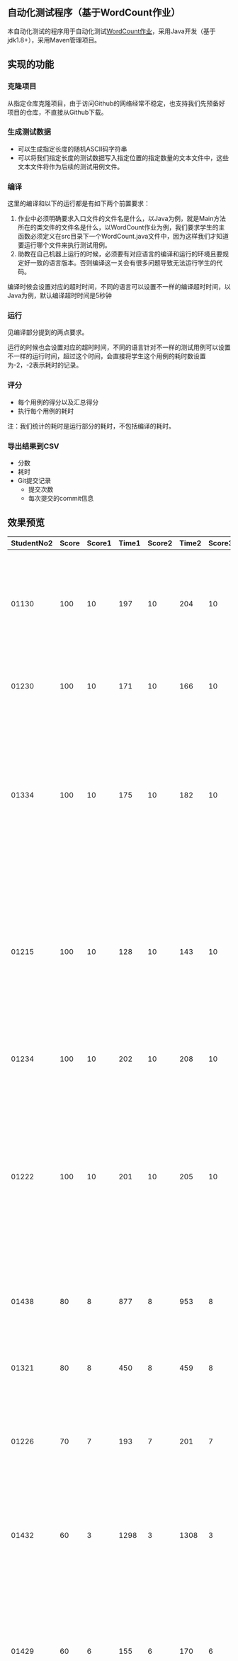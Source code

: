 ## 自动化测试程序（基于WordCount作业）

本自动化测试的程序用于自动化测试[WordCount作业](https://edu.cnblogs.com/campus/fzu/FZUSESPR21/homework/11672)，采用Java开发（基于jdk1.8+），采用Maven管理项目。

## 实现的功能

### 克隆项目

从指定仓库克隆项目，由于访问Github的网络经常不稳定，也支持我们先预备好项目的仓库，不直接从Github下载。

### 生成测试数据

- 可以生成指定长度的随机ASCII码字符串
- 可以将我们指定长度的测试数据写入指定位置的指定数量的文本文件中，这些文本文件将作为后续的测试用例文件。

### 编译

这里的编译和以下的运行都是有如下两个前置要求：

1. 作业中必须明确要求入口文件的文件名是什么，以Java为例，就是Main方法所在的类文件的文件名是什么，以WordCount作业为例，我们要求学生的主函数必须定义在src目录下一个WordCount.java文件中，因为这样我们才知道要运行哪个文件来执行测试用例。
2. 助教在自己机器上运行的时候，必须要有对应语言的编译和运行的环境且要规定好一致的语言版本。否则编译这一关会有很多问题导致无法运行学生的代码。

编译时候会设置对应的超时时间，不同的语言可以设置不一样的编译超时时间，以Java为例，默认编译超时时间是5秒钟

### 运行

见编译部分提到的两点要求。

运行的时候也会设置对应的超时时间，不同的语言针对不一样的测试用例可以设置不一样的运行时间，超过这个时间，会直接将学生这个用例的耗时数设置为-2，-2表示耗时的记录。

### 评分

- 每个用例的得分以及汇总得分
- 执行每个用例的耗时

注：我们统计的耗时是运行部分的耗时，不包括编译的耗时。

### 导出结果到CSV

- 分数
- 耗时
- Git提交记录
  - 提交次数
  - 每次提交的commit信息

## 效果预览

| StudentNo2 | Score | Score1 | Time1 | Score2 | Time2 | Score3 | Time3 | Score4 | Time4 | Score5 | Time5 | Score6 | Time6 | Score7 | Time7  | Score8 | Time8 | Score9 | Time9 | Score10 | Time10 | commit_times | commit_details                                               |
| ---------- | ----- | ------ | ----- | ------ | ----- | ------ | ----- | ------ | ----- | ------ | ----- | ------ | ----- | ------ | ------ | ------ | ----- | ------ | ----- | ------- | ------ | ------------ | ------------------------------------------------------------ |
| 01130      | 100   | 10     | 197   | 10     | 204   | 10     | 280   | 10     | 203   | 10     | 356   | 10     | 202   | 10     | 407    | 10     | 355   | 10     | 343   | 10      | 343    | 24           | {"11":"优化代码格式","22":"代码规范\n","12":"使用命令行\n","23":"读取文件功能\n","13":"对WordCount进行代码格式优化并使统计结果输出到文件里\n","14":"将输出十个频率最高单词功能封装分离\n","15":"将统计单词功能封装分离\n","16":"将统计字符和统计行数功能封装分离到Lib\n","17":"新增一个Core模块\n","18":"新增统计文件中各单词的出现次数（频率最高的10个）（\n","19":"新增行数统计功能\n","0":"修复输入文件行数不足十行会抛出异常的bug","1":"Update  Lib.java","2":"修复了下载到本地代码格式发生变化的bug","3":"修复了下载到本地后代码格式变化的bug","4":"修改getSortedList函数","5":"修改writeFile函数","6":"Create  README.md","7":"改进统计行数的性能","8":"Update  Lib.java","9":"修改单词数和行数顺序相反的bug","20":"更进字符统计功能和新增单词统计功能\n","10":"重新优化代码格式","21":"完成统计字符功能\n"} |
| 01230      | 100   | 10     | 171   | 10     | 166   | 10     | 227   | 10     | 170   | 10     | 322   | 10     | 184   | 10     | 366    | 10     | 300   | 10     | 308   | 10      | 290    | 15           | {"11":"字符数统计charNumCount\n","12":"添加readFile函数\n","13":"从命令行参数获取文件名,创建Lib处理类\n","14":"新建项目\n","0":"更新部分细节","1":"Edit  README.md","2":"代码规范","3":"修复word排序错误的bug\n","4":"修复word数错误的bug\n","5":"终版\n","6":"输出函数writeFile\n","7":"对单词排序\n","8":"用Map存取单词频数\n","9":"统计单词数wordNumCount\n","10":"行数统计lineNumCount\n"} |
| 01334      | 100   | 10     | 175   | 10     | 182   | 10     | 212   | 10     | 184   | 10     | 245   | 10     | 182   | 10     | 259    | 10     | 243   | 10     | 263   | 10      | 246    | 23           | {"11":"refactor:  版本v1.1多线程优化完成\n","22":"feat:  实现命令行输入以及输入的合法性判断\n","12":"refactor:  优化有效行数统计\n\n加入线程池\n","13":"refactor:  优化字符数统计\n\n文件中只有ascii字符，直接输出内容的长度即可\n","14":"refactor:  优化文件输入输出\n\n添加mmap读取文件，优化缓冲区初始大小\n","15":"fix:  修复一些小bug，v1.1\n","16":"feat:  实现需求的所有功能，v1.0\n\n整合统计字符数、单词数、行数、top10单词，并输出到文件\n","17":"feat:  实现计算文本top10单词及个数\n\n使用HashMap记录每一个单词的个数，然后转为List排序\n","18":"feat:  实现计算文本单词数\n\n单线程遍历文本\n","19":"feat:  实现计算文本有效行数\n\n单线程，正则表达式\n","0":"fix:  修复了一些bug","1":"doc:  更新README文档","2":"fix: 修复一些bug\n","3":"docs:  更新代码规范文档\n","4":"docs:  添加项目的信息，更新readme文件\n","5":"fix:  修复一些bug\n","6":"refactor:  优化有效行数的计算\n\n去掉正则表达式的使用\n","7":"refactor:  多线程优化\n\n有效行数、map统计进行多线程优化\n","8":"fix:  修复一些bug\n","9":"refactor:  正则表达式优化\n\n对行数、单词正则表达式提取进行优化\n","20":"feat:  实现文本字符数计算\n\n单线程遍历文本\n","10":"feat:  增加字典树\n\n使用字典树统计单词词频\n","21":"feat:  实现文件输入输出\n\n使用缓存流，缓存空间为8192字节\n"} |
| 01215      | 100   | 10     | 128   | 10     | 143   | 10     | 188   | 10     | 153   | 10     | 232   | 10     | 133   | 10     | 255    | 10     | 218   | 10     | 218   | 10      | 232    | 14           | {"11":" - 添加单词校验功能\n *  新建WordProcessor类处理文本单词，包含单词校验函数\n","12":" - 统计文章的有效行数\n *  新增EffectiveLineCounter类统计行数\n *修改文件读写编码\n","13":" 实现文件字符数量统计\n *添加文件的ASCII字符数量统计功能\n *修改项目文件结构\n","0":" -  完善学号文件夹下的README.md\n","1":" - 性能优化修改\n *  StringBuffer.append改为StringBuilder.append\n * InputStream.read改为BufferedReader.read\n  * TreeMap改为HashMap\n * 修复main函数最后一行不统计的bug\n","2":" -  单元测试中做的修改完善\n","3":" -  文件输入处理\n","4":" - 结果文件输出实现\n","5":" -  WordCount核心模块封装\n *添加WordCountCore类提供统计字符数、单词数、最多的10个单词及其词频功能\n","6":"  - 将单词统计修改为相同单词也计入总数\n","7":" - 实现单词排序功能\n *  单词排序按照单词频数降序、字典序升序排列\n * 修复单词总数统计的反向统计bug\n","8":" -  实现统计所有合法单词频数功能\n * 统计合法单词的出现次数总和，统计时不区分大小写\n","9":" -  实现统计各个单词独立的出现频数功能\n * 统计单词各自出现的次数，单词不区分大小写\n","10":" -  实现从文件中抽离单词功能\n * 为WordProcessor添加函数，将文件中的字符组成仅含字母和数字的字符串\n"} |
| 01234      | 100   | 10     | 202   | 10     | 208   | 10     | 256   | 10     | 204   | 10     | 351   | 10     | 204   | 10     | 363    | 10     | 300   | 10     | 302   | 10      | 301    | 21           | {"11":"改bug\n","12":"seventh  commit\n","13":"Update  README.md\n","14":"Update  README.md\n","15":"Update  WordCount.java\n","16":"fifth commit\n","17":"Update  WordCount.java\n","18":"third  commit\n","19":"second  commit\n","0":"Update  CountCore.java\n","1":"bug修改\n","2":"bug修改\n","3":"排除\\r\n","4":"bug修改\n","5":"输出方式修改\n","6":"性能优化\n","7":"完善README\n","8":"异常处理\n","9":"Update  CountCore.java\n","20":"first  commit\n","10":"排序算法改进\n"} |
| 01222      | 100   | 10     | 201   | 10     | 205   | 10     | 273   | 10     | 204   | 10     | 448   | 10     | 219   | 10     | 429    | 10     | 416   | 10     | 399   | 10      | 395    | 15           | {"11":"Revert \"增加:WordCount类 删除：gitIgnore文件\"\n\nThis reverts  commit  40d5d260c8049ea7efef38872bd983a1793696eb.\n","12":"增加:WordCount类   删除：gitIgnore文件\n\n新增WordCount类实现控制台控制输入，完成将文件内容转为字符串。\n之前不太清楚gitignore文件存放位置，将其传到commit了，现删除。\n","13":"增加代码规约\n\n增加代码规约\n","14":"增加个人文件夹\n\n增加了个人文件夹，以及内部目录结构\n","0":"增加:编辑README  修改:输出文件中的格式\n\n增加:编辑README  修改:输出文件中的格式\n","1":"修改：设置了文件输出编码为utf-8\n\n修改：设置了文件输出编码为utf-8\n","2":"更新：修改bug\n\n更新：修改bug\n","3":"更新：设置读取文件编码方式为utf-8\n\n更新：设置读取文件编码方式为utf-8\n","4":"更新：将main函数细化成多个函数  增加：输出函数执行时间\n\n更新：将main函数细化成多个函数   增加：输出函数执行时间\n","5":"增加：WordCount类输出结果到文件 修改：Lib类map排序\n\n增加：WordCount类输出结果到文件   修改：Lib类map排序，之前未考虑值相同时按ke的字典序\n","6":"修改：改bug\n\n改bug\n","7":"增加：返回总字符数函数\n\n增加：返回总字符数函数\n","8":"增加：返回words和频率最高单词\n\n增加：返回words和频率最高单词\n","9":"增加：Lib类\n\n增加Lib类，并完成构造函数和统计行数函数\n","10":"Revert  \"Revert \"增加:WordCount类   删除：gitIgnore文件\"\"\n\nThis reverts commit  d77428f9367ca7f15df2b910e9d7ea631a6b7f1c.\n"} |
| 01438      | 80    | 8      | 877   | 8      | 953   | 8      | 6684  | 8      | 830   | 8      | 39784 | 8      | 992   | 8      | 49978  | 8      | 29634 | 8      | 27933 | 8       | 26732  | 21           | {"11":"commit 10\n","12":"commit  9\n","13":"commit 8\n","14":"Commit  7\n","15":"commit 6\n","16":"commit  5\n","17":"commit 4\n","18":"commit  3\n","19":"commit 2\n","0":"Update  README.md","1":"Merge branch 'main' of  https://github.com/Chutiiing/PersonalProject-Java into main\n","2":"Commit  14 ：输出结果补充添加空格\n","3":"Update  README.md","4":"Merge branch 'main' of  https://github.com/Chutiiing/PersonalProject-Java into  main\n","5":"commit 13\n","6":"Delete  README.md","7":"Delete  codestyle.md","8":"Commit  13\n","9":"commit 12\n","20":"commit  1\n","10":"commit 11\n"} |
| 01321      | 80    | 8      | 450   | 8      | 459   | 8      | 984   | 8      | 442   | 8      | 1785  | 8      | 455   | 8      | 2221   | 8      | 1603  | 8      | 1564  | 8       | 1528   | 12           | {"0":"增加抛出异常的操作\n","11":"初始化学号命名的文件夹\n","1":"更新README文档\n","2":"增加输出结果到文件功能\n","3":"解决了单词存入Map，单词前会多一个'\\n'的bug\n","4":"增加统计文件中各单词的出现次数的功能\n","5":"增加统计单词总数功能\n","6":"统计文件的有效行数\n","7":"增加处理文件内容的类，实现统计总字符数\n","8":"可读入命令行参数\n","9":"更新具体代码规范\n","10":"更新具体代码规范\n"} |
| 01226      | 70    | 7      | 193   | 7      | 201   | 7      | 300   | 7      | 200   | 7      | 399   | 7      | 199   | 7      | 430    | 7      | 378   | 7      | 379   | 7       | 376    | 16           | {"11":"second code commit and update  README.md\n","12":"first code commit and add  .gitignore\n","13":"Update codestyle.md\n\nversion  1","14":"Create codestyle.md","15":"Create  README.md","0":"thirteen code commit and update  README.md\n","1":"twelfth code commit and update  README.md\n","2":"eleventh code commit and update  README.md\n","3":"tenth code commit and update  README.md\n","4":"ninth code commit and update  README.md\n","5":"eighth code commit and update  README.md,codestyle.md\n","6":"seventh code commit and update  README.md\n","7":"sixth code commit and update  README.md\n","8":"fifth code commit and update  README.md\n","9":"fourth code commit and update  README.md\n","10":"third code commit and update  README.md\n"} |
| 01432      | 60    | 3      | 1298  | 3      | 1308  | 3      | 11449 | 8      | 1168  | 8      | 45419 | 8      | 1313  | 3      | 94370  | 8      | 36456 | 8      | 38949 | 8       | 36663  | 16           | {"11":"重新组织目录结构\n","12":"Update  codestyle.md\n\n更新了代码规范。\n","13":"Copied from  example\n","14":"Delete  221801432","15":"Create 221801432","0":"Delete  .gitignore\n","1":"更正了输出格式\n","2":"封装方法、删除中文注释\n","3":"Merge  branch 'main' of https://github.com/Nokill69/PersonalProject-Java into  main\n","4":"新增 统计有效行数、统计词频\n","5":"Update  README.md","6":"完善了统计单词功能\n\n现在能将单词存入ArrayList中，重复的单词不会添加，只会增加词频\n","7":"新增  将单词都转化为小写\n","8":"Update  WordCount.java\n","9":"Update WordCount.java\n\n完成了统计单词数量的功能\n","10":"实现第1个功能\n\n实现了统计字符功能\n"} |
| 01429      | 60    | 6      | 155   | 6      | 170   | 6      | 221   | 6      | 151   | 6      | 283   | 6      | 169   | 6      | 328    | 6      | 288   | 6      | 266   | 6       | 267    | 21           | {"11":"Delete  221801429.iml","12":"Delete  221801429/out/production/221801429  directory","13":"Delete 221801429/.idea  directory","14":"Delete  1.txt","15":"初步功能\n\n单词频率功能尚未完成\n","16":"Update  codestyle.md\n","17":"Update  codestyle.md\n","18":"Create  codestyle.md\n\n个人代码风格\n","19":"Update  README.md","0":"Update README.md\n","1":"Update  README.md\n\n编写readme文档\n","2":"小改动\n","3":"稍微修改了代码\n","4":"程序完善\n\n删除了函数中用于测试的代码\n","5":"需求功能基本完成\n\n异常处理改进、单元测试完善待进行\n","6":"写入文件功能完成\n\n命令行功能待调试，写入文件功能初步完成\n","7":"控制台输出结果测试\n\n输出文件、命令行参数待完成\n","8":"基本功能初步完成\n\n文件输出待更新\n","9":"Revert  \"Revert \"初步功能\"\"\n\nThis reverts commit 3dd528960e843d0730c01f80bd08163863353c92.\n","20":"Create  README.md","10":"Revert \"初步功能\"\n\nThis  reverts commit 4759a9a5724d0957b62ca0b02e12d524f3513dba.\n"} |
| 01115      | 40    | 8      | 5046  | 8      | 5182  | 8      | 39561 | 8      | 4483  | 0      | -2    | 8      | 5053  | 0      | -2     | 0      | -2    | 0      | -2    | 0       | -2     | 13           | {"11":"添加统计字符数功能\n","12":"first  commit\n","0":"修正统计行数功能\n","1":"完善异常处理\n","2":"编写了README文件\n","3":"完善了程序的注释\n","4":"修复了一些错误\n","5":"把各功能封装到Lib.java内\n","6":"修正统计有效行数功能\n","7":"添加统计各单词出现次数功能\n","8":"添加统计单词总数功能\n","9":"添加统计有效行数功能\n","10":"Update  codestyle.md\n\n完善代码风格文档\n"} |
| 01114      | 35    | 3      | 185   | 8      | 171   | 3      | 247   | 3      | 163   | 3      | 311   | 3      | 156   | 3      | 342    | 3      | 291   | 3      | 282   | 3       | 296    | 30           | {"22":"feat:get total  words\n","23":"feat:get  characters\n","24":"refactor:add function  closeInputStream\n","25":"feat:get  lines\n","26":"定义成员变量\n","27":"代码规范最终版本  1\n","28":"test  .gitignore\n","29":"add 221801114  directory\n","10":"refactor:change  inputstream\n","11":"refactor:delete print  code\n","12":"refactor:change  outputstream\n","13":"feat:add  outputstream\n","14":"refactor:change inputstream of  count word frequency\n","15":"refactor:change inputstream  of get word number\n","16":"refactor:change inputstream  of get character number\n","17":"refactor:change  inputstream of get line number\n","18":"refactor:add  Lib.java\n","19":"feat:sort word frequency\n","0":"最终版本2\n","1":"最终版本\n","2":"update  codestyle\n","3":"fix:change output  order\n","4":"fix:add splite  code\n","5":"fix:change int to  long\n","6":"fix:dispose  \\t\n","7":"refactor:change  inputstream\n","8":"edit  README.md\n","9":"fix:dispose line  break\n","20":"feat:judge word\n","21":"feat:count  word frequency\n"} |
| 01410      | 35    | 3      | 2317  | 3      | 2457  | 3      | 16096 | 3      | 2218  | 3      | 67188 | 3      | 2523  | 3      | 113174 | 3      | 47754 | 8      | 46942 | 3       | 45099  | 13           | {"11":"countLine\n\n可以实现读入文件以及通过Function类来计算任何包含非空白字符的有效行数\n","12":"write  codestyle\n\n写下了代码规范以及复制了example的目录结构到学号文件夹下\n","0":"RADME.md的书写\n\n对项目中的RADME.md的项目描述书写，以及更改了整个代码的编码为UTF-8，原本是GBK所以有乱码。将写代码时注释掉的测试语句删除，让代码看起来更简洁\n","1":"complete  function\n\n完善所有功能，实现按格式输出到指定文本，可以通过命令行窗口(cmd)直接输入参数来运行程序\n","2":"toLower\n\n完善了单词的读入，原本是按一个单词读入的（如123file的后面的file也会读入），现在是按分隔符读入，读入完再判断是不是一个单词，并且最后以小写的方式存入\n","3":"modify  CompareRule\n\n完善整个排序功能，可以实现按照词频以及字典序排序，并且修改了原本的bug（符号使用错误导致0和9没读入）和逻辑不够缜密导致最后一个单词后如果不是分隔符会没办法存入的bug\n","4":"add  CompareRule\n\n添加一个新的比较规则类用于使用Colletions的sort方法来实现对频率最高的10个词的排序（还未实现同频率时按照字典序排）\n","5":"add  AddFrequent  Function\n\n修改FindWord函数，返回值变为返回一个int类型的查找到重复单词的下标。在Word类中增加一个函数可以自增频率。以此找到重复单词后就可以直接通过下标来自增词频。再次符合代码规范，改掉了一些变量命名。\n","6":"add  FindWord  function\n\n新增一个FindWord函数，用于查找vector容器中是否存在单词，返回值为boolean类型\n","7":"add  Word  Class\n\n为了存储方便新编写了一个单词类用于存储单词的内容以及频率，添加了CountFrequentWord这个方法，目前还只实现了把单词存下来，展示出来有什么单词，还不能查重和算频率\n","8":"CountWords\n\n完善了统计单词数的功能，可以达到4个英文字母开头才算一个单词的要求，改变了一下一行中过长的代码位置，更符合自己写的代码规范\n","9":"CountWord\n\n可以实现从记事本中读取字符流，并且找出其中的英文字母实现拼接（该版本还未实现单词的识别以及计数）。\n","10":"CountChar\n\n把上一次写的计算有效行数都封装进了CountLine方法中，新完成了计算字符数的功能，并封装到了CountChar方法中\n"} |
| 01124      | 30    | 1      | 144   | 1      | 148   | 1      | 235   | 6      | 168   | 6      | 300   | 6      | 167   | 1      | 350    | 6      | 281   | 1      | 284   | 1       | 282    | 17           | {"11":"feat:countChars\n","12":"feat:countWords\n","13":"first  commit\n","14":"Revert \"Revert  \"first\"\"\n\nThis reverts commit  703130464c414183201b2f11c62bdab66ec4bf83.\n","15":"Revert  \"first\"\n\nThis reverts commit  db91e8b99a1fc4e5ee6f77074ffd33659933f2df.\n","16":"first\n\ncreate  a student number folder\n","0":"fix: no space behind","1":"Merge  remote-tracking branch 'origin/main' into  main\n","2":"style : fix  style\n","3":"Update  README.md","4":"Delete 031801124/test  directory","5":"fix : countWords linecount  fix\n","6":"fix : countChars \tTests  complete\n","7":"fix :  countChars\n","8":"fix :  countWords\n","9":"fix : sort of countMost\n","10":"feat  : countMost\n"} |
| 01330      | 10    | 1      | 155   | 1      | 139   | 1      | 167   | 1      | 159   | 1      | 189   | 1      | 166   | 1      | 200    | 1      | 198   | 1      | 197   | 1       | 190    | 32           | {"22":"Update  codestyle.md","23":"Update  codestyle.md","24":"Update  codestyle.md","25":"Update  codestyle.md","26":"Create  Lib.java","27":"Create  WordCount.java","28":"Delete  src","29":"Create  README.md","30":"Create  codestyle.md","31":"Create  src","10":"feat: 新增单词判断方法","11":"feat:  新增字符数统计功能","12":"feat:  新增字符数、单词数量、行数、单词出现频次的Set（）、Get（）方法","13":"feat:  实现命令行输入以及输入异常状态下的判断","14":"docs:  更新代码规范文档","15":"docs:  更新代码规范文档","16":"Update  codestyle.md","17":"Update  codestyle.md","18":"Update  codestyle.md","19":"Update  codestyle.md","0":"fix：bug修复","1":"fix：bug修复","2":"docs：编写描述文档","3":"style：代码规范化","4":"feat：需求功能的实现","5":"style：代码规范化","6":"feat:  部分代码注释","7":"feat:  对单词数、行数、出现频次的计算","8":"feat: 新增单词出现频次统计方法","9":"feat:  新增单词数量统计方法","20":"Update  codestyle.md","21":"Update codestyle.md"} |
| 01218      | 0     | 0      | 4126  | 0      | 4062  | 0      | 14396 | 0      | 3939  | 0      | 51552 | 0      | 4163  | 0      | 84682  | 0      | 41465 | 0      | 41301 | 0       | 39469  | 10           | {"0":"- 完善README.md\n","1":"-  完善字符统计判断逻辑\n","2":"-  增加部分异常处理\n","3":"-  增加代码规范\n","4":".gitignore  update\n","5":"- 修复行数计算时计算空行的问题\n","6":"-  增加行数计算 CountLine\n- 增加文件读写编码UTF-8限制\n-  修正了函数count的命名\n","7":"- 增加获取词频Top  10功能\n","8":"- 移除CountWordFreq类\n-  完成CountWorld类\n","9":"- 新建三个Count类\n-  完成CountChar类\n"} |
| 01416      | 0     | 0      | 105   | 0      | 100   | 0      | 102   | 0      | 105   | 0      | 102   | 0      | 103   | 0      | 100    | 0      | 104   | 0      | 98    | 0       | 106    | 8            | {"0":"改了一下参数\n","1":"每个冒号后面都加了空格且值相同时按key排序\n","2":"改了一些bug\n","3":"增加了代码规范和项目描述\n","4":"增加了代码规范\n","5":"将计算功能模块化\n","6":"初步完成\n","7":"add\n"} |
| ample      | 0     | 0      | 109   | 0      | 102   | 0      | 101   | 0      | 97    | 0      | 102   | 0      | 100   | 0      | 105    | 0      | 99    | 0      | 114   | 0       | 105    | 10           | {"0":"Update codestyle.md\n\nto avoid  conflict","1":"Update README.md\n\nto avoid  conflict","2":"修改了codestyle\n","3":"修改了codestyle\n","4":"修改了codestyle\n","5":"修改了codestyle\n","6":"删除不必要的代码规范\n","7":"删除了不必要的代码风格\n","8":"添加代码规范\n","9":"add  example files\n"} |
| iting      | 0     | 0      | -2    | 0      | -2    | 0      | -2    | 0      | -2    | 0      | -2    | 0      | -2    | 0      | -2     | 0      | -2    | 0      | -2    | 0       | -2     | 16           | {"11":"修改了src\n","12":"Update  README.md","13":"Update  README.md","14":"修改了文件夹\n","15":"修改文件夹\n","0":"去除前面的包","1":"修改文件格式\n","2":"修改\n","3":"修改了WordCount\n","4":"使所有类都是用UTF编码\n","5":"Merge  branch 'main' of  github.com:Zmeiting/PersonalProject-Java\n","6":"添加了Test类进行大量数据测试\n","7":"删掉了前面的包","8":"删掉了前面的包","9":"删掉了前面的包","10":"Merge  branch 'main' of github.com:Zmeiting/PersonalProject-Java\n"} |
| 01214      | 0     | 0      | -2    | 0      | -2    | 0      | -2    | 0      | -2    | 0      | -2    | 0      | -2    | 0      | -2     | 0      | -2    | 0      | -2    | 0       | -2     | 17           | {"11":"add  qmkl\n\n添加统计单词数\n","12":"add  qmlk\n\n理解错计算字符数的意思,我以为是认为输入的\\n和\\t,做了修改\n","13":"add  qmlk\n\n添加了计算字符数\n","14":"Create  lzk","15":"Delete 221801214","16":"Create  221801214","0":"add qmkl\n","1":"add  qmkl\n","2":"add qmkl\n","3":"add  qmkl\n","4":"add qmkl\n\n增加了代码规范和项目描述\n","5":"add  qmkl\n\n增加了命令行输入功能,修改了一些编译错误,其中有一些注释的中文错误,我不知道为什么,不知道是不是我的电脑用户名为中文的原因还是什么.\n","6":"add  qmkl\n\n修改了一些字符数和单词的bug,然后把这些数据存入文件\n","7":"add  qmkl\n\n增加了计算非空白行数\n","8":"add qmkl\n\n把文件的绝对路径改成相对路径\n","9":"add  qmlk\n\n对存放单词的key和value进行了排序\n","10":"add  qmlk\n\n新增map来存入单词和单词数\n"} |
| 01116      | 0     | 0      | 100   | 0      | 100   | 0      | 105   | 0      | 102   | 0      | 99    | 0      | 104   | 0      | 100    | 0      | 109   | 0      | 101   | 0       | 99     | 13           | {"11":"1\n\ntest\n","12":"0\n","0":"11.1\n\n冒号后面加一个空格\n","1":"11\n\n最终\n","2":"10\n\n修复了一些bug\n","3":"9\n\n增加多线程处理\n","4":"8\n\n增加计算字符，计算非空行，计算单词数返回结果int值的函数接口\n","5":"7\n\n编码集统一设定为UTF-8\n","6":"6\n\n添加了部分异常处理\n","7":"5\n\n简单输出\n","8":"4\n\n对字典进行排序\n","9":"3\n\n计算行数\n","10":"2\n\n计算单词数，统计单词词频\n"} |
| 01216      | 0     | 0      | 97    | 0      | 99    | 0      | 104   | 0      | 99    | 0      | 98    | 0      | 104   | 0      | 98     | 0      | 98    | 0      | 103   | 0       | 99     | 16           | {"11":"新增文件读取，转化成字符串的函数\n","12":"新增统计有效行数的函数\n","13":"新增统计单词个数的函数\n","14":"新增统计文件字符数的函数\n","15":"建立三个类，分别为处理文件的(FileDeal)、处理单词的(WordDeal)、主函数(WordCount)\n","0":"将换行标准修改\n","1":"修改格式：冒号后带个空格\n","2":"省略文件\n","3":"省略gitignore文件和排版下README.md文件\n","4":"编写REDAME.md，在WordDealTest上增加测试用例，其余函数做细节方面小的修改\n","5":"修改代码规范，WordCount修改小细节\n","6":"新增单元测试\n","7":"编写代码规范\n","8":"把排完序的List元素筛出前十个\n","9":"新增统计单词词频的函数\n","10":"新增写入输出文件的函数\n"} |
| 01110      | 0     | 0      | 101   | 0      | 98    | 0      | 102   | 0      | 97    | 0      | 105   | 0      | 100   | 0      | 98     | 0      | 104   | 0      | 99    | 0       | 99     | 16           | {"11":"实现统计文件的有效行数功能\n","12":"实现统计文件的字符数功能\n","13":"代码规范\n","14":"代码规范\n","15":"添加文件\n","0":"第十三次commit\n","1":"第十二次commit\n","2":"第十一次commit\n","3":"第十次commit\n","4":"第九次commit\n","5":"第八次commit\n","6":"第七次commit\n","7":"Update  codestyle.md\n","8":"函数打包Lib.java，并实现统计单词数功能\n","9":"Update  codestyle.md\n","10":"Update WordCount.java\n"} |
| 01111      | 0     | 0      | 101   | 0      | 99    | 0      | 103   | 0      | 98    | 0      | 104   | 0      | 99    | 0      | 98     | 0      | 104   | 0      | 102   | 0       | 99     | 13           | {"11":"Delete 221801111","12":"Create  221801111","0":"fourth-modify\n","1":"fourth-modify\n","2":"sixth-modify\n","3":"sixth\n","4":"fifth-add\n","5":"fifth\n","6":"fourth\n","7":"third\n","8":"second\n","9":"first\n","10":"Create  221801111"} |
| 01430      | 0     | 0      | 3665  | 0      | 3734  | 0      | 12781 | 0      | 3755  | 0      | 50051 | 0      | 3807  | 0      | 84407  | 0      | 41137 | 0      | 39630 | 0       | 37180  | 15           | {"11":"统计文件行数\n","12":"单词统计\n","13":".gitignore  move\n","14":"add  221801430\n","0":"bug修复\n","1":"no  message\n","2":"代码规范及文档修改\n","3":"修复小bug\n","4":"命令行和写入文件\n","5":"no  message\n","6":"bug修复\n","7":"修复bug及功能完善\n","8":"单词频数功能待完善\n","9":"统计相同单词数（未完成）\n","10":"统计文件行数更改\n"} |
| 01233      | 0     | 0      | 205   | 0      | 203   | 0      | 251   | 0      | 188   | 0      | 329   | 0      | 217   | 0      | 363    | 0      | 313   | 0      | 292   | 0       | 280    | 10           | {"0":"Update  codestyle.md\n","1":"改正识别空白符行的bug\n","2":"增加文档\n","3":"Create  codestyle.md\n","4":"修改了获取行数的一个小bug\n","5":"完善了IO的bug,增加了相应处理\n","6":"完善了输出的单词排序功能\n","7":"增加lib类\n","8":"把输出功能完善了\n","9":"Create  WordCount.java\n\n先完成主要的文件输入输出\n"} |
| 01310      | 0     | 0      | 179   | 0      | 153   | 0      | 187   | 0      | 152   | 0      | 286   | 0      | 153   | 0      | 281    | 0      | 265   | 0      | 235   | 0       | 236    | 23           | {"11":"啊这\n","22":"测试提交\n\n测试一下gitignore的规则\n","12":"修改读取文件\n\n原本的读取文件是一行一行的读取，自动补上\\n，但由于换行符有时候可能是\\r\\n，所以这种方式是错误的。现在改成用read(byte[]  b)函数读取。\n","13":"输出到txt文件 并完善了一些功能\n\n1. 在sortHashMap处最多只取10条记录\n2.  splitLegalWord返回小写字母\n3. 完善了main函数\n4. 不再将排序好的list转换为hashMap  而是直接返回list\n","14":"添加统计词频功能\n\nCountFrequency类中：\n1.  添加了countFrequency传入文本 得到未排序的单词出现频率HashMap\n2.   添加了sortHashMap 对hashMap进行排序\nSplitWord类中：\n3.  添加了textToLegalWord方法，传入文本，返回合法单词的list\n","15":"分离提取合法单词功能\n\n在splitWord中添加splitLegalWord方法，返回存放合法单词的List<String>.  将功能分隔出来了，方便其他方法复用，也使得countWord方法更加简洁\n","16":"统计行数\n\n添加了CountLine类，countLine静态方法用来统计行数，isValidate方法判断是否空行\n","17":"统计单词数\n\n添加了CountWord这个类，其中的countWord这个静态方法用来统计文本中的单词数。传入参数为文本text\n","18":"字符分割  读取优化\n\n添加了splitWord方法，功能：输入文本，输出分隔好的字符串数组。\n优化了读取方法readTxt，指定了编码为UTF-8\n","19":"添加了统计ascii字符数功能\n","0":"删除.iml文件\n\n切换分支提交的时候没注意到之前测试提交的错误文件。。\n","1":"删除一些错误文件\n","2":"Merge  branch 'zyx' into main\n","3":"添加了README文件\n\n介绍了运行方式\n","4":"添加了几个工具类\n\n1.  regexUtils 帮助创建Matcher 用于正则匹配\n2.toLowerStr、toLowerChar  大写字符转小写\n","5":"将无关类删除，整合到Lib类中 需要通过命令行执行了\n\n1.  整合所有方法到Lib类中 之前那么多类其实都是无意义的 陋习罢了\n2.  现在需要通过命令行先编译，然后传参数才能执行了\n","6":"做了一些修改 多线程运行\n\n1.  CountLine判断空行的规则改变了，修复了行数读取错误 isValidate弃用\n2.  CountWord类弃用，合法单词的长度如果超过一定长度无法通过size方法获取。改为在SplitWord中 进行计算。\n3.  修改了读取文件的一个错误，这个错误导致读取的文本存在问题。\n4.  将单词数量计算和行数计算转为多线程运行，缩短了一定的总运行时间。\n","7":"做了一些提高性能的改变\n\n1.  计算ASCII码的时候 改为直接返回字符串长度，因为给定的文本必定是UTF-8编码的。\n2.  SplitWord中进行了大改：添加了findLegal方法，先前用split方法将String进行分割，耗时过久，同时matches匹配也很耗时。因此改为直接对String进行匹配，通过Matcher.find()方法进行匹配，在while循环中将匹配的字符串提取，同时统计出现次数，字符串和出现次数存放到hashMap中。\n3.  CountWord中，统计合法单词的方法也改变了，现在只需返回legalWords这个hashMap的大小就可以知道合法单词数。\n4.  读取文件改为带缓冲字节流读取BufferInputStream，  读取文件速度大大提升，但存在读取长度问题，调试很久，应该是编码问题，将在后续版本更新，或更换其他方式。（添加的openFile函数来自邹洋艺同学，是我为了排除bug向他要过来作测试用）\n","8":"修改了文件读取的一个错误\n\ninputStream.read(bytes);\n","9":"修复读取文件错误\n\n1.原本的读取文件是一行一行的读取，自动补上\\n，但由于换行符有时候可能是\\r\\n，所以这种方式是错误的。现在改成用read(byte[]  b)函数读取。\n2.  还修复了最后输出单词时，如果出现频率相同的单词，优先输出字典序靠前的单词\n","20":"读取文件\n\n读取的文件名暂时固定，便于测试。将文件中内容读取并保存到String里\n","10":"Revert  \"修改读取文件\"\n\nThis reverts commit  5acde58112b078817d57037108a1ad85d8154352.\n","21":"添加了代码规范\n\n基于《阿里巴巴Java开发手册》编写的代码规范\n"} |
| 01406      | 0     | 0      | 101   | 0      | 101   | 0      | 102   | 0      | 102   | 0      | 100   | 0      | 103   | 0      | 108    | 0      | 102   | 0      | 104   | 0       | 105    | 11           | {"0":"加上了注释和代码风格V1.10\n","1":"成功让词频统计按照字典序排序V1.9\n","2":"修复了之前整合读取功能时出现的bugV1.8\n","3":"将读取文件整合为一个功能V1.7\n","4":"没仔细看到换行符也要统计V1.6\n","5":"解决了输出的编码问题V1.5\n","6":"完成了从控制台输入文件功能V1.4\n","7":"完成了统计词频并输出前十的功能V1.3\n","8":"初步完成统计单词数量的功能V1.2\n","9":"完成了统计行数的功能V1.1\n","10":"初步完成统计字符的功能V1.0\n"} |
| 01229      | 0     | 0      | 99    | 0      | 97    | 0      | 108   | 0      | 100   | 0      | 102   | 0      | 101   | 0      | 100    | 0      | 99    | 0      | 102   | 0       | 99     | 10           | {"0":"tenth\n\n改进判别单词分隔符的正则表达式，使结果更精确\n","1":"ninth\n\n编写主函数\n","2":"eighth\n\n编写写入文件的方法\n","3":"seventh\n\n编写单词频数统计方法\n","4":"sixth\n\n编写单词数统计方法\n","5":"fifth\n\n编写统计行数方法\n","6":"fourth\n\n编写并测试了字符计数方法\n","7":"third\n\n增加FileUtil类\n","8":"second\n\n编写代码规范\n","9":"first\n\nfirst\n"} |
| 01125      | 0     | 0      | 125   | 0      | 112   | 0      | 113   | 0      | 111   | 0      | 111   | 0      | 107   | 0      | 119    | 0      | 110   | 0      | 126   | 0       | 115    | 7            | {"0":"1.13v  /t空白字符更正\n","1":"md文档提交\n","2":"1.12v  名称更改\n","3":"运行文档\n","4":"1.11v  相对路径\n","5":"md文档提交\n","6":"1.10v\n"} |
| 01104      | 0     | 0      | 103   | 0      | 99    | 0      | 109   | 0      | 105   | 0      | 100   | 0      | 103   | 0      | 103    | 0      | 102   | 0      | 105   | 0       | 103    | 26           | {"22":"Create  README.md\n\n记录本次实践的一些信息","23":"Create  codestyle.md\n\n代码风格","24":"Delete  221801104","25":"Create  221801104\n\n软件工程实践第二次作业","10":"Update WordCount.java\n\n把文件中所有大写字母转换为小写","11":"Update  WordCount.java\n\n统计文件的行数并输出","12":"Update  WordCount.java\n\n将字符数和单词数按指定格式输出到用户指定的文件位置","13":"Update  WordCount.java\n\n统计字符数和单词数","14":"Update  WordCount.java\n\n需要读取的文件和输出流的初始化","15":"Update  WordCount.java\n\n先读取用户输入要读取的文件路径（docin），如：E://1.txt。\r\n后读取用户输入要输出的文件路径（docout），如：E://2.txt。","16":"Update  WordCount.java\n\n词频统计的要求注释和主要方法为用HashMap来存储单词的频率","17":"Update  WordCount.java\n\n需要引入的包","18":"Create  WordCount.java\n\n词频统计Java版","19":"Delete  Main.java","0":"Update  WordCount.java\n\n改正词频统计错误","1":"Update  WordCount.java\n\n解决词频统计的统计错误","2":"Update  WordCount.java\n\n优化了字符、单词、行数的统计，解决了词频统计的越界错误","3":"Update  README.md\n\n更新README","4":"Update  WordCount.java\n\n调整格式至codestyle","5":"Update  WordCount.java\n\n统计单词频率","6":"Update  WordCount.java\n\n把文件中所有单词转化为小写的函数","7":"Update  WordCount.java\n\n打印出所有信息，自己校对用","8":"Update  WordCount.java\n\n将出现频率最高的前十个单词写入文件","9":"Update  WordCount.java\n\n将单词按照次数从高到低排序","20":"Create  Main.java","21":"Update  codestyle.md\n\n之后的代码按照此代码风格进行，有其他忽略的细节会及时补充"} |
| 01324      | 0     | 0      | 101   | 0      | 98    | 0      | 104   | 0      | 100   | 0      | 98    | 0      | 103   | 0      | 101    | 0      | 99    | 0      | 103   | 0       | 98     | 11           | {"0":"Add files via  upload\n\n增加了代码规范","1":"Add files via  upload\n\n增加了测试的主函数入口","2":"Add files via  upload\n\n增加了最后输出各类数据的函数","3":"Add files via  upload\n\n增加了输出流打开关闭函数","4":"Add files via  upload\n\n增加了计算单词频率的函数","5":"Add files via  upload\n\n增加了计算字符数的函数","6":"Add files via  upload\n\n增加了计算行数的函数","7":"Add files via  upload\n\n增加了计算单词个数的函数","8":"Add files via  upload\n\n增加了读取字符流的函数","9":"Add files via  upload\n\n增加了Lib类的构造函数","10":"Add files via  upload\n\n写了一个Lib类，里面有之后需要的各种数据类型"} |
| 01325      | 0     | 0      | 155   | 0      | 170   | 0      | 253   | 0      | 167   | 0      | 267   | 0      | 157   | 0      | 404    | 0      | 333   | 0      | 349   | 0       | 264    | 36           | {"22":"分装模块\n\n分装模块\n","23":"初步完成\n\n初步完成所有功能\n","24":"完成行数计算\n\n完成行数计算\n","25":"Delete  output.txt","26":"Delete  input.txt","27":"Delete 221801325.iml","28":"完成计算单词数\n\n完成计算单词数，输出到output\n","29":"完成计算字符\n\n完成计算字符\n","30":"成功读取文件\n\n成功读取文件\n","31":"Update  Main.java\n","10":"改进计算单词的方法\n\n改进了计算单词的方法，换用match.find()方法，极大提高了效率。还在测试各部分性能\n","32":"结构\n\n完善作业结构\n","11":"Update  codestyle.md","33":"Create  1","12":"Update  codestyle.md","34":"Delete 1","13":"完成\n\n基本完成程序\n","35":"Create  1","14":"完善程序\n\n将文件操作分装\n","15":"完善字典排序\n\n完善了字典排序\n","16":"修改计算行方法\n\n换用。read（）读取，因此修改计算行的方法\n","17":"修改排序\n\n优先输出字典序靠前的单词\n","18":"改用stringbuffer\n\n非常显著提高了读取文件运行速度\n","19":"Revert  \"Merge branch 'main' of  https://github.com/yangyi16123/PersonalProject-Java into main\"\n\nThis  reverts commit 7de52715320a79e43386cd74304654921c495430, reversing\nchanges  made to  1b61e7043056905fa6031327419d2ffe6bbecc27.\n","0":"Merge  branch 'main' of https://github.com/yangyi16123/PersonalProject-Java into  main\n","1":"更新README\n\n更新README.md\n","2":"Delete  221801325.iml","3":"修复一些bug\n\n修改了一些算法。使程序能跑500兆以上的大文件\n","4":"Revert  \"Delete 221801325.iml\"\n\nThis reverts commit  c874c3151c51122209dda87423062b04735b3c16.\n","5":"Merge  branch 'main' of https://github.com/yangyi16123/PersonalProject-Java into  main\n","6":"Delete 221801325/test  directory","7":"Delete  221801325.iml","8":"删除多余输出语句\n\n将之前用来查看时间的输出语句删除  并将文件目录换成命令行可传参形式\n","9":"修改计算行数方法\n\n修改计算行数方法，弃用分割，采用正则\n","20":"Merge  branch 'main' of https://github.com/yangyi16123/PersonalProject-Java into  main\n","21":"完善程序\n\n修改计算行数方法，计算word时，将单词记录到map\n"} |
| 01106      | 0     | 0      | 101   | 0      | 100   | 0      | 105   | 0      | 103   | 0      | 105   | 0      | 110   | 0      | 106    | 0      | 102   | 0      | 104   | 0       | 104    | 23           | {"11":"写了WordCount.java的主函数\n","22":"Create  221801106","12":"删除了所有相关代码，重新开始提交\n","13":"一次性把代码提交，后面删掉分次提交\n","14":"Update  codestyle.md","15":"Create  Lib.java","16":"Update  codestyle.md","17":"Update  REDAME.md","18":"Create  codestyle.md","19":"Create  WordCount.java","0":"Update Lib.java\n\n修改细节","1":"完成\n","2":"添加了测试类\n","3":"添加了总和函数\n","4":"将要输出的结果集合成一个result字符串，并输出到output.txt文件\n","5":"通过迭代器计算出hashmap里面一共有多少单词\n","6":"提交了读取文档，并统计字符数，行数，以及将字符串分开，放入以单词为key的hashmap中\n","7":"提交了根据key和value进行hashmap排序的函数\n","8":"提交了判断是否为单词的函数\n","9":"提交了Lib工具类的构建函数\n","20":"Create  REDAME.md","10":"开始编写Lib.java工具类，写了一些变量\n","21":"Delete  221801106"} |
| 01205      | 0     | 0      | 102   | 0      | 102   | 0      | 102   | 0      | 101   | 0      | 106   | 0      | 101   | 0      | 102    | 0      | 112   | 0      | 102   | 0       | 107    | 16           | {"11":"read file\n","12":"init  WirdCount.java\n","13":"modify  codestyle.md\n","14":"write  codestyle.md\n","15":"copy example to  221801205\n","0":"modify outPut  mode\n","1":"modify  README.md\n","2":"create class OperateFile and move  code\n","3":"modify CountCore return and WordCount  output\n","4":"add function getMaxCount\n","5":"add  function getRowCount\n","6":"add function  getWordCount\n","7":"add func  isWord\n","8":"add  note\n","9":"create class CountCore and count  char\n","10":"function readFile add static\n"} |
| 01421      | 0     | 0      | 99    | 0      | 97    | 0      | 103   | 0      | 101   | 0      | 96    | 0      | 103   | 0      | 97     | 0      | 96    | 0      | 102   | 0       | 99     | 13           | {"11":"完成了有效行数的统计\n","12":"完成了文件的读入和字符统计\n","0":"根据题目要求修改了输出格式\n","1":"修改了bug\n","2":"补充了README\n","3":"将注释补充完整，并且修改代码使得符合代码规范\n","4":"删除了测试相关内容\n","5":"性能测试\n","6":"完成了测试类,  进行了单元测试\n","7":"将计算模块独立出来并且将输入方式改为命令行输入\n","8":"完成了写入文件和暴露给main函数的api\n","9":"实现了词频TopK的统计\n","10":"完成了单词量计数和词频的统计\n"} |

## 支持的语言和开发进度

| 语言   | 进度             |
| ------ | ---------------- |
| Java   | 已测试并投入运行 |
| C++    | 开发完毕，待测试 |
| Python | 开发中           |
| NodeJS | 待开发           |



## 快速上手

待补充



## 待完善的功能

- Git的每次签入详情，代码的修改和新增情况。
- 代码雷同部分，尝试接入[moss](http://theory.stanford.edu/~aiken/moss/) 。
- 防止代码里面修改服务器文件，恶意运行多线程 ，参考[Judger](https://github.com/QingdaoU/Judger)。

## 源码地址

[Github](https://github.com/GreyZeng/WordCountAutoTest)




